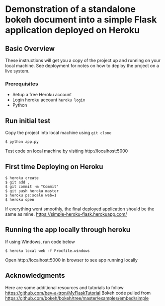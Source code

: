 # Demonstration of a standalone bokeh document into a simple Flask application deployed on Heroku 

## Basic Overview
These instructions will get you a copy of the project up and running on your local machine. See deployment for notes on how to deploy the project on a live system.

### Prerequisites
* Setup a free Heroku account
* Login heroku account ``` heroku login ``` 
* Python 
 
## Run initial test 
Copy the project into local machine using ```git clone```
```
$ python app.py
```
Test code on local machine by visiting http://localhost:5000

## First time Deploying on Heroku
```
$ heroku create 
$ git add .
$ git commit -m "Commit" 
$ git push heroku master
$ heroku ps:scale web=1
$ heroku open
```
If everything went smoothly, the final deployed application should be the same as mine. https://simple-heroku-flask.herokuapp.com/

## Running the app locally through heroku
If using Windows, run code below 
```
$ heroku local web -f Procfile.windows 
```
Open http://localhost:5000 in browser to see app running locally


## Acknowledgments
Here are some additional resources and tutorials to follow 
https://github.com/bev-a-tron/MyFlaskTutorial
Bokeh code pulled from 
https://github.com/bokeh/bokeh/tree/master/examples/embed/simple


